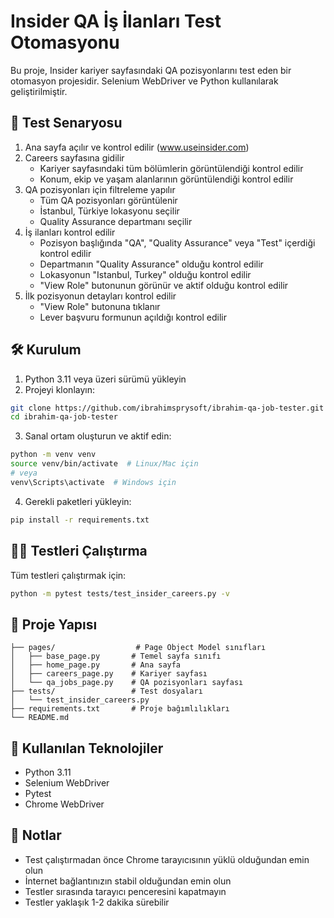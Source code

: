 # Insider QA İş İlanları Test Otomasyonu

Bu proje, Insider kariyer sayfasındaki QA pozisyonlarını test eden bir otomasyon projesidir. Selenium WebDriver ve Python kullanılarak geliştirilmiştir.

## 🚀 Test Senaryosu

1. Ana sayfa açılır ve kontrol edilir (www.useinsider.com)
2. Careers sayfasına gidilir
   - Kariyer sayfasındaki tüm bölümlerin görüntülendiği kontrol edilir
   - Konum, ekip ve yaşam alanlarının görüntülendiği kontrol edilir
3. QA pozisyonları için filtreleme yapılır
   - Tüm QA pozisyonları görüntülenir
   - İstanbul, Türkiye lokasyonu seçilir
   - Quality Assurance departmanı seçilir
4. İş ilanları kontrol edilir
   - Pozisyon başlığında "QA", "Quality Assurance" veya "Test" içerdiği kontrol edilir
   - Departmanın "Quality Assurance" olduğu kontrol edilir
   - Lokasyonun "Istanbul, Turkey" olduğu kontrol edilir
   - "View Role" butonunun görünür ve aktif olduğu kontrol edilir
5. İlk pozisyonun detayları kontrol edilir
   - "View Role" butonuna tıklanır
   - Lever başvuru formunun açıldığı kontrol edilir

## 🛠️ Kurulum

1. Python 3.11 veya üzeri sürümü yükleyin
2. Projeyi klonlayın:
```bash
git clone https://github.com/ibrahimsprysoft/ibrahim-qa-job-tester.git
cd ibrahim-qa-job-tester
```

3. Sanal ortam oluşturun ve aktif edin:
```bash
python -m venv venv
source venv/bin/activate  # Linux/Mac için
# veya
venv\Scripts\activate  # Windows için
```

4. Gerekli paketleri yükleyin:
```bash
pip install -r requirements.txt
```

## 🏃‍♂️ Testleri Çalıştırma

Tüm testleri çalıştırmak için:
```bash
python -m pytest tests/test_insider_careers.py -v
```


## 📁 Proje Yapısı

```
├── pages/                  # Page Object Model sınıfları
│   ├── base_page.py       # Temel sayfa sınıfı
│   ├── home_page.py       # Ana sayfa
│   ├── careers_page.py    # Kariyer sayfası
│   └── qa_jobs_page.py    # QA pozisyonları sayfası
├── tests/                 # Test dosyaları
│   └── test_insider_careers.py
├── requirements.txt       # Proje bağımlılıkları
└── README.md
```

## 🔧 Kullanılan Teknolojiler

- Python 3.11
- Selenium WebDriver
- Pytest
- Chrome WebDriver

## 📝 Notlar

- Test çalıştırmadan önce Chrome tarayıcısının yüklü olduğundan emin olun
- İnternet bağlantınızın stabil olduğundan emin olun
- Testler sırasında tarayıcı penceresini kapatmayın
- Testler yaklaşık 1-2 dakika sürebilir

